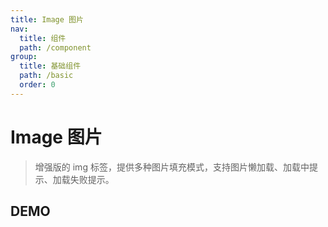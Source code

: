 ```yaml
---
title: Image 图片
nav:
  title: 组件
  path: /component
group:
  title: 基础组件
  path: /basic
  order: 0
---
```


# Image 图片

> 增强版的 img 标签，提供多种图片填充模式，支持图片懒加载、加载中提示、加载失败提示。

## DEMO

<code defaultShowCode src="./demo/doc.tsx"></code>

<API></API>
